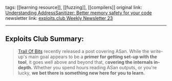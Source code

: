 tags:  [[learning resource]], [[fuzzing]], [[compilers]]
original link: [Understanding AddressSanitizer: Better memory safety for your code](https://blog.trailofbits.com/2024/05/16/understanding-addresssanitizer-better-memory-safety-for-your-code/?ref=blog.exploits.club) 
newsletter link: [exploits.club Weekly Newsletter 23](https://blog.exploits.club/exploits-club-weekly-newsletter-23/)

---
## Exploits Club Summary:
> [Trail Of Bits](https://blog.trailofbits.com/?ref=blog.exploits.club) recently released a post covering ASan. While the write-up's main goal appears to be a **primer for getting set-up with the tool**, it goes well above and beyond that, c**overing the internals in-depth.** Whether you spend hours reading ASan outputs, or you're lucky, **we bet there is something new here for you to learn.** 